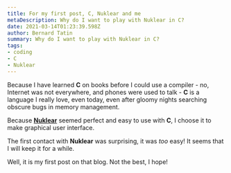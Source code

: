 ```yaml
---
title: For my first post, C, Nuklear and me
metaDescription: Why do I want to play with Nuklear in C?
date: 2021-03-14T01:23:39.598Z
author: Bernard Tatin
summary: Why do I want to play with Nuklear in C?
tags:
- coding
- C
- Nuklear
---
```


Because I have learned **C** on books before I could use a compiler - no, Internet was not everywhere, and phones were used to talk - **C** is a language I really love, even today, even after gloomy nights searching obscure bugs in memory management.

Because **[Nuklear](https://github.com/Immediate-Mode-UI/Nuklear)** seemed perfect and easy to use with **C**, I choose it to make graphical user interface.

The first contact with **Nuklear** was surprising, it was _too_ easy! It seems that I will keep it for a while.

Well, it is my first post on that blog. Not the best, I hope!
